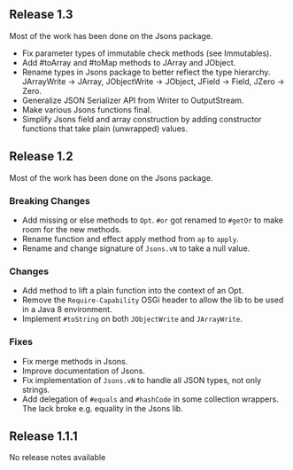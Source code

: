 Release 1.3
-----------

Most of the work has been done on the Jsons package.

- Fix parameter types of immutable check methods (see Immutables).
- Add #toArray and #toMap methods to JArray and JObject. 
- Rename types in Jsons package to better reflect the type hierarchy. JArrayWrite -> JArray, JObjectWrite -> JObject, JField -> Field, JZero -> Zero.
- Generalize JSON Serializer API from Writer to OutputStream.
- Make various Jsons functions final.
- Simplify Jsons field and array construction by adding constructor functions that take plain (unwrapped) values.


Release 1.2
-----------

Most of the work has been done on the Jsons package.

### Breaking Changes

- Add missing or else methods to `Opt`.
  `#or` got renamed to `#getOr` to make room for the new methods.
- Rename function and effect apply method from `ap` to `apply`.
- Rename and change signature of `Jsons.vN` to take a null value.
     
### Changes

- Add method to lift a plain function into the context of an Opt.
- Remove the `Require-Capability` OSGi header to allow the lib to be used in a Java 8 environment.
- Implement `#toString` on both `JObjectWrite` and `JArrayWrite`.

### Fixes
     
- Fix merge methods in Jsons.
- Improve documentation of Jsons.
- Fix implementation of `Jsons.vN` to handle all JSON types, not only strings.
- Add delegation of `#equals` and `#hashCode` in some collection wrappers.
  The lack broke e.g. equality in the Jsons lib.  
   

Release 1.1.1
-------------

No release notes available



